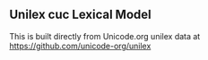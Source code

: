 Unilex cuc Lexical Model
----------------------

This is built directly from Unicode.org unilex data at
https://github.com/unicode-org/unilex
